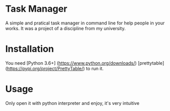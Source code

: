 # Task Manager
A simple and pratical task manager in command line for help people in your works.
It was a project of a discipline from my university.

# Installation

You need
[Python 3.6+] (https://www.python.org/downloads/)
[prettytable] (https://pypi.org/project/PrettyTable/)
to run it.

# Usage

Only open it with python interpreter and enjoy, it's very intuitive
